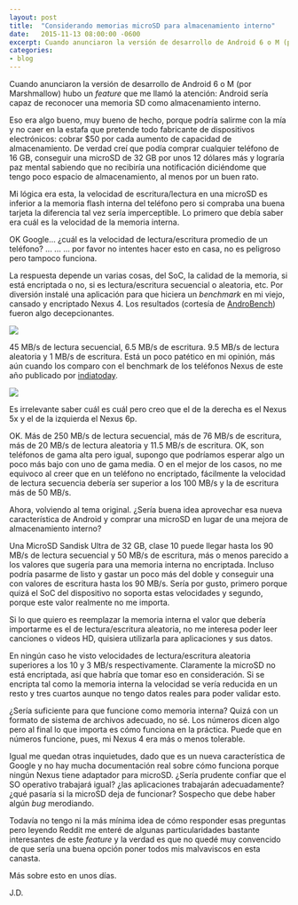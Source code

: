 ```yaml
---
layout: post
title:  "Considerando memorias microSD para almacenamiento interno"
date:   2015-11-13 08:00:00 -0600
excerpt: Cuando anunciaron la versión de desarrollo de Android 6 o M (por Marshmallow) hubo un feature que me llamó la atención: Android sería capaz de reconocer una memoria SD como almacenamiento interno.
categories:
- blog
---
```


Cuando anunciaron la versión de desarrollo de Android 6 o M (por Marshmallow) hubo un *feature* que me llamó la atención: Android sería capaz de reconocer una memoria SD como almacenamiento interno.

Eso era algo bueno, muy bueno de hecho, porque podría salirme con la mía y no caer en la estafa que pretende todo fabricante de dispositivos electrónicos: cobrar $50 por cada aumento de capacidad de almacenamiento. De verdad creí que podía comprar cualquier teléfono de 16 GB, conseguir una microSD de 32 GB por unos 12 dólares más y lograría paz mental sabiendo que no recibiría una notificación diciéndome que tengo poco espacio de almacenamiento, al menos por un buen rato.

Mi lógica era esta, la velocidad de escritura/lectura en una microSD es inferior a la memoria flash interna del teléfono pero si compraba una buena tarjeta la diferencia tal vez sería imperceptible. Lo primero que debía saber era cuál es la velocidad de la memoria interna.

OK Google... ¿cuál es la velocidad de lectura/escritura promedio de un teléfono? ... ... ... por favor no intentes hacer esto en casa, no es peligroso pero tampoco funciona. 

La respuesta depende un varias cosas, del SoC, la calidad de la memoria, si está encriptada o no, si es lectura/escritura secuencial o aleatoria, etc. Por diversión instalé una aplicación para que hiciera un *benchmark* en mi viejo, cansado y encriptado Nexus 4. Los resultados (cortesía de [AndroBench](https://play.google.com/store/apps/details?id=com.andromeda.androbench2&hl=en)) fueron algo decepcionantes.

<img src="http://i.imgur.com/ftJdI1W.png">

45 MB/s de lectura secuencial, 6.5 MB/s de escritura. 9.5 MB/s de lectura aleatoria y 1 MB/s de escritura. Está un poco patético en mi opinión, más aún cuando los comparo con el benchmark de los teléfonos Nexus de este año publicado por [indiatoday](http://indiatoday.intoday.in/technology/story/nexus-5x-vs-nexus-6p-checking-the-performance-difference/1/505556.html).

<img src="http://i.imgur.com/w10Gaqv.jpg">

Es irrelevante saber cuál es cuál pero creo que el de la derecha es el Nexus 5x y el de la izquierda el Nexus 6p.

OK. Más de 250 MB/s de lectura secuencial, más de 76 MB/s de escritura, más de 20 MB/s de lectura aleatoria y 11.5 MB/s de escritura. OK, son teléfonos de gama alta pero igual, supongo que podríamos esperar algo un poco más bajo con uno de gama media. O en el mejor de los casos, no me equivoco al creer que en un teléfono no encriptado, fácilmente la velocidad de lectura secuencia debería ser superior a los 100 MB/s y la de escritura más de 50 MB/s.

Ahora, volviendo al tema original. ¿Sería buena idea aprovechar esa nueva característica de Android y comprar una microSD en lugar de una  mejora de almacenamiento interno?

Una MicroSD Sandisk Ultra de 32 GB, clase 10 puede llegar hasta los 90 MB/s de lectura secuencial y 50 MB/s de escritura, más o menos parecido a los valores que sugería para una memoria interna no encriptada. Incluso podría pasarme de listo y gastar un poco más del doble y conseguir una con valores de escritura hasta los 90 MB/s. Sería por gusto, primero porque quizá el SoC del dispositivo no soporta estas velocidades y segundo, porque este valor realmente no me importa.

Si lo que quiero es reemplazar la memoria interna el valor que debería importarme es el de lectura/escritura aleatoria, no me interesa poder leer canciones o videos HD, quisiera utilizarla para aplicaciones y sus datos.

En ningún caso he visto velocidades de lectura/escritura aleatoria superiores a los 10 y 3 MB/s respectivamente. Claramente la microSD no está encriptada, así que habría que tomar eso en consideración. Si se encripta tal como la memoria interna la velocidad se vería reducida en un resto y tres cuartos aunque no tengo datos reales para poder validar esto.

¿Sería suficiente para que funcione como memoria interna? Quizá con un formato de sistema de archivos adecuado, no sé. Los números dicen algo pero al final lo que importa es cómo funciona en la práctica. Puede que en números funcione, pues, mi Nexus 4 era más o menos tolerable.

Igual me quedan otras inquietudes, dado que es un nueva característica de Google y no hay mucha documentación real sobre cómo funciona porque ningún Nexus tiene adaptador para microSD. ¿Sería prudente confiar que el SO operativo trabajará igual? ¿las aplicaciones trabajarán adecuadamente? ¿qué pasaría si la microSD deja de funcionar? Sospecho que debe haber algún *bug* merodiando.

Todavía no tengo ni la más mínima idea de cómo responder esas preguntas pero leyendo Reddit me enteré de algunas particularidades bastante interesantes de este *feature* y la verdad es que no quedé muy convencido de que sería una buena opción poner todos mis malvaviscos en esta canasta.

Más sobre esto en unos días.

J.D.

